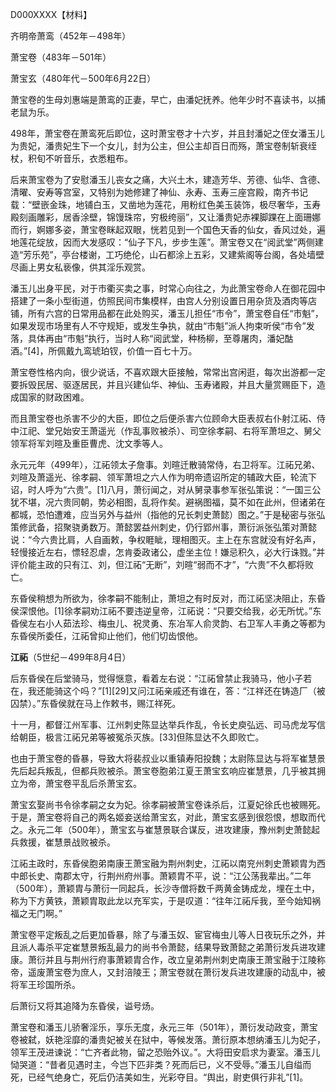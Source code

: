 D000XXXX【材料】

齐明帝萧鸾（452年－498年）

萧宝卷（483年－501年）

萧宝玄（480年代－500年6月22日）



萧宝卷的生母刘惠端是萧鸾的正妻，早亡，由潘妃抚养。他年少时不喜读书，以捕老鼠为乐。

498年，萧宝卷在萧鸾死后即位，这时萧宝卷才十六岁，并且封潘妃之侄女潘玉儿为贵妃，潘贵妃生下一个女儿，封为公主，但公主却百日而殇，萧宝卷制斩衰绖杖，积旬不听音乐，衣悉粗布。

后来萧宝卷为了安慰潘玉儿丧女之痛，大兴土木，建造芳华、芳德、仙华、含德、清曜、安寿等宫室，又特别为她修建了神仙、永寿、玉寿三座宫殿，南齐书记载：“壁嵌金珠，地铺白玉，又凿地为莲花，用粉红色美玉装饰，极尽奢华，玉寿殿刻画雕彩，居香涂壁，锦馒珠帘，穷极绔丽”，又让潘贵妃赤裸脚踝在上面珊娜而行，婀娜多姿，萧宝卷眯起双眼，恍若见到一个国色天香的仙女，香风过处，遍地莲花绽放，因而大发感叹：“仙子下凡，步步生莲”。萧宝卷又在“阅武堂”两侧建造“芳乐苑”，亭台楼谢，工巧绝伦，山石都涂上五彩，又建紫阁等台阁，各处墙壁尽画上男女私亵像，供其淫乐观赏。

潘玉儿出身平民，对于市衢买卖之事，时常心向往之，为此萧宝卷命人在御花园中搭建了一条小型街道，仿照民间市集模样，由宫人分别设置日用杂货及酒肉等店铺，所有六宫的日常用品都在此处购买，潘玉儿担任“市令”，萧宝卷自任“市魁”，如果发现市场里有人不守规矩，或发生争执，就由“市魁”派人拘束听侯“市令”发落，具体再由“市魁”执行，当时人称“阅武堂，种杨柳，至尊屠肉，潘妃酤酒。”[4]，所佩戴九鸾琥珀钗，价值一百七十万。



萧宝卷性格内向，很少说话，不喜欢跟大臣接触，常常出宫闲逛，每次出游都一定要拆毁民居、驱逐居民，并且兴建仙华、神仙、玉寿诸殿，并且大量赏赐臣下，造成国家的财政困难。

而且萧宝卷也杀害不少的大臣，即位之后便杀害六位顾命大臣表叔右仆射江祏、侍中江祀、堂兄始安王萧遥光（作乱事败被杀）、司空徐孝嗣、右将军萧坦之、舅父领军将军刘暄及重臣曹虎、沈文季等人。



永元元年（499年），江祏领太子詹事。刘暄迁散骑常侍，右卫将军。江祏兄弟、刘暄及萧遥光、徐孝嗣、领军萧坦之六人作为明帝遗诏所定的辅政大臣，轮流下诏，时人呼为“六贵”。[1]八月，萧衍闻之，对从舅录事参军张弘策说：“一国三公犹不堪，况六贵同朝，势必相图，乱将作矣。避祸图福，莫不如在此州，但诸弟在都城，恐怕遭难，应当另外与益州（指他的兄长刺史萧懿）图之。”于是秘密与张弘策修武备，招聚骁勇数万。萧懿罢益州刺史，仍行郢州事，萧衍派张弘策对萧懿说：“今六贵比肩，人自画敕，争权睚眦，理相图灭。主上在东宫就没有好名声，轻慢接近左右，慓轻忍虐，怎肯委政诸公，虚坐主位！嫌忌积久，必大行诛戮。”并评价能主政的只有江、刘，但江祏“无断”，刘暄“弱而不才”，“六贵”不久都将败亡。



东昏侯稍想为所欲为，徐孝嗣不能制止，萧坦之有时反对，而江祏坚决阻止，东昏侯深恨他。[1]徐孝嗣劝江祏不要违逆皇帝，江祏说：“只要交给我，必无所忧。”东昏侯左右小人茹法珍、梅虫儿、祝灵勇、东冶军人俞灵韵、右卫军人丰勇之等都为东昏侯所委任，江祏曾抑止他们，他们切齿恨他。

**江祏**（5世纪－499年8月4日）

后东昏侯在后堂骑马，觉得惬意，看着左右说：“江祏曾禁止我骑马，他小子若在，我还能骑这个吗？”[1][29]又问江祏亲戚还有谁在，答：“江祥还在铸造厂（被囚禁）。”东昏侯就在马上作敕书，赐江祥死。

十一月，都督江州军事、江州刺史陈显达举兵作乱，令长史庾弘远、司马虎龙写信给朝臣，极言江祏兄弟等被冤杀灭族。[33]但陈显达不久即败亡。

也由于萧宝卷的昏暴，导致大将裴叔业以重镇寿阳投魏；太尉陈显达与将军崔慧景先后起兵叛乱，但都兵败被杀。萧宝卷胞弟江夏王萧宝玄响应崔慧景，几乎被其拥立为帝，萧宝卷平乱后杀萧宝玄。



萧宝玄娶尚书令徐孝嗣之女为妃。徐孝嗣被萧宝卷诛杀后，江夏妃徐氏也被赐死。于是，萧宝卷将自己的两名姬妾送给萧宝玄，对此，萧宝玄感到很怨恨，想取而代之。永元二年（500年），萧宝玄与崔慧景联合谋反，进攻建康，豫州刺史萧懿起兵救援，崔慧景战败被杀。

江祏主政时，东昏侯胞弟南康王萧宝融为荆州刺史，江祏以南兖州刺史萧颖胄为西中郎长史、南郡太守，行荆州府州事。萧颖胄不平，说：“江公荡我辈出。”二年（500年），萧颖胄与萧衍一同起兵，长沙寺僧将数千两黄金铸成龙，埋在土中，称为下方黄铁，萧颖胄取此龙以充军实，于是叹道：“往年江祏斥我，至今始知祸福之无门啊。”



萧宝卷平定叛乱之后更加昏暴，除了与潘玉奴、宦官梅虫儿等人日夜玩乐之外，并且派人毒杀平定崔慧景叛乱最力的尚书令萧懿，结果导致萧懿之弟萧衍发兵进攻建康。萧衍并且与荆州行府事萧颖胄合作，改立皇弟荆州刺史南康王萧宝融于江陵称帝，遥废萧宝卷为庶人，又封涪陵王；萧宝卷就在萧衍发兵进攻建康的动乱中，被将军王珍国所杀。

后萧衍又将其追降为东昏侯，谥号炀。

萧宝卷和潘玉儿骄奢淫乐，享乐无度，永元三年（501年），萧衍发动政变，萧宝卷被弑，妖艳淫靡的潘贵妃被关在狱中，等候发落。萧衍原本想纳潘玉儿为妃子，领军王茂进谏说：“亡齐者此物，留之恐贻外议。”。大将田安启求为妻室。潘玉儿恸哭道：“昔者见遇时主，今岂下匹非类？死而后已，义不受辱。”潘玉儿自缢而死，已经气绝身亡，死后仍洁美如生，光彩夺目。“舆出，尉吏俱行非礼”[1]。

